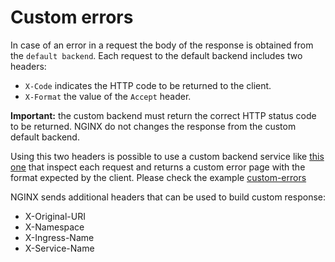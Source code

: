 # Custom errors

In case of an error in a request the body of the response is obtained from the `default backend`.
Each request to the default backend includes two headers:

- `X-Code` indicates the HTTP code to be returned to the client.
- `X-Format` the value of the `Accept` header.

**Important:** the custom backend must return the correct HTTP status code to be returned. NGINX do not changes the response from the custom default backend.

Using this two headers is possible to use a custom backend service like [this one](https://github.com/kubernetes/ingress-nginx/tree/master/examples/customization/custom-errors/nginx) that inspect each request and returns a custom error page with the format expected by the client. Please check the example [custom-errors](examples/customization/custom-errors/README.md)

NGINX sends additional headers that can be used to build custom response:

- X-Original-URI
- X-Namespace
- X-Ingress-Name
- X-Service-Name
